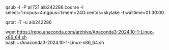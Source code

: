 qsub -I -P ail721.aib242286.course -l select=1:ncpus=4:ngpus=1:mem=24G:centos=skylake -l walltime=01:30:00  

qstat -T -u aib242286

wget https://repo.anaconda.com/archive/Anaconda3-2024.10-1-Linux-x86_64.sh  
bash ~/Anaconda3-2024.10-1-Linux-x86_64.sh
